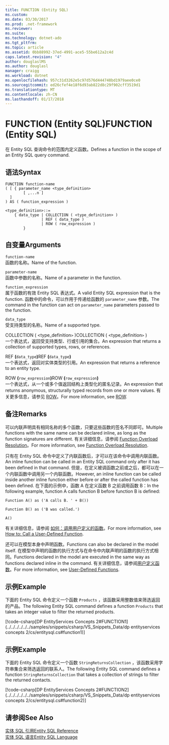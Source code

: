 ```yaml
---
title: FUNCTION (Entity SQL)
ms.custom: 
ms.date: 03/30/2017
ms.prod: .net-framework
ms.reviewer: 
ms.suite: 
ms.technology: dotnet-ado
ms.tgt_pltfrm: 
ms.topic: article
ms.assetid: 0bb88992-37ed-4991-ace5-55be612a2c4d
caps.latest.revision: "4"
author: douglaslMS
ms.author: douglasl
manager: craigg
ms.workload: dotnet
ms.openlocfilehash: 957c31d3262e5c97d576d444748bd1979aee0ce0
ms.sourcegitcommit: ed26cfef4e18f6d93ab822d8c29f902cff3519d1
ms.translationtype: MT
ms.contentlocale: zh-CN
ms.lasthandoff: 01/17/2018
---
```

# <a name="function-entity-sql"></a><span data-ttu-id="65408-102">FUNCTION (Entity SQL)</span><span class="sxs-lookup"><span data-stu-id="65408-102">FUNCTION (Entity SQL)</span></span>
<span data-ttu-id="65408-103">在 Entity SQL 查询命令的范围内定义函数。</span><span class="sxs-lookup"><span data-stu-id="65408-103">Defines a function in the scope of an Entity SQL query command.</span></span>  
  
## <a name="syntax"></a><span data-ttu-id="65408-104">语法</span><span class="sxs-lookup"><span data-stu-id="65408-104">Syntax</span></span>  
  
```  
FUNCTION function-name  
( [ { parameter_name <type_definition>   
        [ ,...n ]  
  ]  
) AS ( function_expression )   
  
<type_definition>::=  
    { data_type | COLLECTION ( <type_definition> )   
                | REF ( data_type )   
                | ROW ( row_expression )   
        }   
```  
  
## <a name="arguments"></a><span data-ttu-id="65408-105">自变量</span><span class="sxs-lookup"><span data-stu-id="65408-105">Arguments</span></span>  
 `function-name`  
 <span data-ttu-id="65408-106">函数的名称。</span><span class="sxs-lookup"><span data-stu-id="65408-106">Name of the function.</span></span>  
  
 `parameter-name`  
 <span data-ttu-id="65408-107">函数中参数的名称。</span><span class="sxs-lookup"><span data-stu-id="65408-107">Name of a parameter in the function.</span></span>  
  
 `function_expression`  
 <span data-ttu-id="65408-108">属于函数的有效 Entity SQL 表达式。</span><span class="sxs-lookup"><span data-stu-id="65408-108">A valid Entity SQL expression that is the function.</span></span> <span data-ttu-id="65408-109">函数中的命令，可以作用于传递给函数的 `parameter_name` 参数。</span><span class="sxs-lookup"><span data-stu-id="65408-109">The command in the function can act on `parameter_name` parameters passed to the function.</span></span>  
  
 `data_type`  
 <span data-ttu-id="65408-110">受支持类型的名称。</span><span class="sxs-lookup"><span data-stu-id="65408-110">Name of a supported type.</span></span>  
  
 <span data-ttu-id="65408-111">COLLECTION ( <type_definition`>` )</span><span class="sxs-lookup"><span data-stu-id="65408-111">COLLECTION ( <type_definition`>` )</span></span>  
 <span data-ttu-id="65408-112">一个表达式，返回受支持类型、行或引用的集合。</span><span class="sxs-lookup"><span data-stu-id="65408-112">An expression that returns a collection of supported types, rows, or references.</span></span>  
  
 <span data-ttu-id="65408-113">REF **(**`data_type`**)**</span><span class="sxs-lookup"><span data-stu-id="65408-113">REF **(**`data_type`**)**</span></span>  
 <span data-ttu-id="65408-114">一个表达式，返回对实体类型的引用。</span><span class="sxs-lookup"><span data-stu-id="65408-114">An expression that returns a reference to an entity type.</span></span>  
  
 <span data-ttu-id="65408-115">ROW **(**`row_expression`**)**</span><span class="sxs-lookup"><span data-stu-id="65408-115">ROW **(**`row_expression`**)**</span></span>  
 <span data-ttu-id="65408-116">一个表达式，从一个或多个值返回结构上类型化的匿名记录。</span><span class="sxs-lookup"><span data-stu-id="65408-116">An expression that returns anonymous, structurally typed records from one or more values.</span></span> <span data-ttu-id="65408-117">有关更多信息，请参见 [ROW](../../../../../../docs/framework/data/adonet/ef/language-reference/row-entity-sql.md)。</span><span class="sxs-lookup"><span data-stu-id="65408-117">For more information, see [ROW](../../../../../../docs/framework/data/adonet/ef/language-reference/row-entity-sql.md).</span></span>  
  
## <a name="remarks"></a><span data-ttu-id="65408-118">备注</span><span class="sxs-lookup"><span data-stu-id="65408-118">Remarks</span></span>  
 <span data-ttu-id="65408-119">可以内联声明具有相同名称的多个函数，只要这些函数的签名不同即可。</span><span class="sxs-lookup"><span data-stu-id="65408-119">Multiple functions with the same name can be declared inline, as long as the function signatures are different.</span></span> <span data-ttu-id="65408-120">有关详细信息，请参阅 [Function Overload Resolution](../../../../../../docs/framework/data/adonet/ef/language-reference/function-overload-resolution-entity-sql.md)。</span><span class="sxs-lookup"><span data-stu-id="65408-120">For more information, see [Function Overload Resolution](../../../../../../docs/framework/data/adonet/ef/language-reference/function-overload-resolution-entity-sql.md).</span></span>  
  
 <span data-ttu-id="65408-121">只有在 Entity SQL 命令中定义了内联函数后，才可以在该命令中调用内联函数。</span><span class="sxs-lookup"><span data-stu-id="65408-121">An inline function can be called in an Entity SQL command only after it has been defined in that command.</span></span> <span data-ttu-id="65408-122">但是，在定义被调函数之前或之后，都可以在一个内联函数中调用另一个内联函数。</span><span class="sxs-lookup"><span data-stu-id="65408-122">However, an inline function can be called inside another inline function either before or after the called function has been defined.</span></span> <span data-ttu-id="65408-123">在下面的示例中，函数 A 在定义函数 B 之前调用函数 B：</span><span class="sxs-lookup"><span data-stu-id="65408-123">In the following example, function A calls function B before function B is defined:</span></span>  
  
 `Function A() as ('A calls B. ' + B())`  
  
 `Function B() as ('B was called.')`  
  
 `A()`  
  
 <span data-ttu-id="65408-124">有关详细信息，请参阅 [如何：调用用户定义的函数](http://msdn.microsoft.com/en-us/ad131b86-8b4e-4747-8605-d4fc64fb9d02)。</span><span class="sxs-lookup"><span data-stu-id="65408-124">For more information, see [How to: Call a User-Defined Function](http://msdn.microsoft.com/en-us/ad131b86-8b4e-4747-8605-d4fc64fb9d02).</span></span>  
  
 <span data-ttu-id="65408-125">还可以在模型本身中声明函数。</span><span class="sxs-lookup"><span data-stu-id="65408-125">Functions can also be declared in the model itself.</span></span> <span data-ttu-id="65408-126">在模型中声明的函数的执行方式与在命令中内联声明的函数的执行方式相同。</span><span class="sxs-lookup"><span data-stu-id="65408-126">Functions declared in the model are executed in the same way as functions declared inline in the command.</span></span> <span data-ttu-id="65408-127">有关详细信息，请参阅[用户定义函数](../../../../../../docs/framework/data/adonet/ef/language-reference/user-defined-functions-entity-sql.md)。</span><span class="sxs-lookup"><span data-stu-id="65408-127">For more information, see [User-Defined Functions](../../../../../../docs/framework/data/adonet/ef/language-reference/user-defined-functions-entity-sql.md).</span></span>  
  
## <a name="example"></a><span data-ttu-id="65408-128">示例</span><span class="sxs-lookup"><span data-stu-id="65408-128">Example</span></span>  
 <span data-ttu-id="65408-129">下面的 Entity SQL 命令定义一个函数 `Products` ，该函数采用整数值来筛选返回的产品。</span><span class="sxs-lookup"><span data-stu-id="65408-129">The following Entity SQL command defines a function `Products` that takes an integer value to filter the returned products.</span></span>  
  
 [!code-csharp[DP EntityServices Concepts 2#FUNCTION1](../../../../../../samples/snippets/csharp/VS_Snippets_Data/dp entityservices concepts 2/cs/entitysql.cs#function1)]  
  
## <a name="example"></a><span data-ttu-id="65408-130">示例</span><span class="sxs-lookup"><span data-stu-id="65408-130">Example</span></span>  
 <span data-ttu-id="65408-131">下面的 Entity SQL 命令定义一个函数 `StringReturnsCollection` ，该函数采用字符串集合来筛选返回的联系人。</span><span class="sxs-lookup"><span data-stu-id="65408-131">The following Entity SQL command defines a function `StringReturnsCollection` that takes a collection of strings to filter the returned contacts.</span></span>  
  
 [!code-csharp[DP EntityServices Concepts 2#FUNCTION2](../../../../../../samples/snippets/csharp/VS_Snippets_Data/dp entityservices concepts 2/cs/entitysql.cs#function2)]  
  
## <a name="see-also"></a><span data-ttu-id="65408-132">请参阅</span><span class="sxs-lookup"><span data-stu-id="65408-132">See Also</span></span>  
 [<span data-ttu-id="65408-133">实体 SQL 引用</span><span class="sxs-lookup"><span data-stu-id="65408-133">Entity SQL Reference</span></span>](../../../../../../docs/framework/data/adonet/ef/language-reference/entity-sql-reference.md)  
 [<span data-ttu-id="65408-134">实体 SQL 语言</span><span class="sxs-lookup"><span data-stu-id="65408-134">Entity SQL Language</span></span>](../../../../../../docs/framework/data/adonet/ef/language-reference/entity-sql-language.md)

